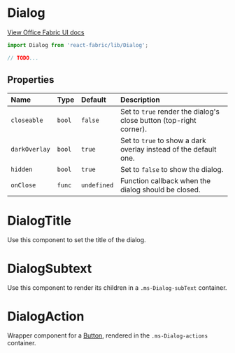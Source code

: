 # Dialog

<a href="http://dev.office.com/fabric/components/Dialog" target="_blank">View Office Fabric UI docs</a>

```jsx
import Dialog from 'react-fabric/lib/Dialog';

// TODO...
```

## Properties

| Name          | Type   | Default     | Description                                                        |
| :-----        | :----- | :-----      | :-----                                                             |
| `closeable`   | `bool` | `false`     | Set to `true` render the dialog's close button (top-right corner). |
| `darkOverlay` | `bool` | `true`      | Set to `true` to show a dark overlay instead of the default one.   |
| `hidden`      | `bool` | `true`      | Set to `false` to show the dialog.                                 |
| `onClose`     | `func` | `undefined` | Function callback when the dialog should be closed.                |

# DialogTitle

Use this component to set the title of the dialog.

# DialogSubtext

Use this component to render its children in a `.ms-Dialog-subText` container.

# DialogAction

Wrapper component for a [Button](/components/Button), rendered in the `.ms-Dialog-actions` container.
